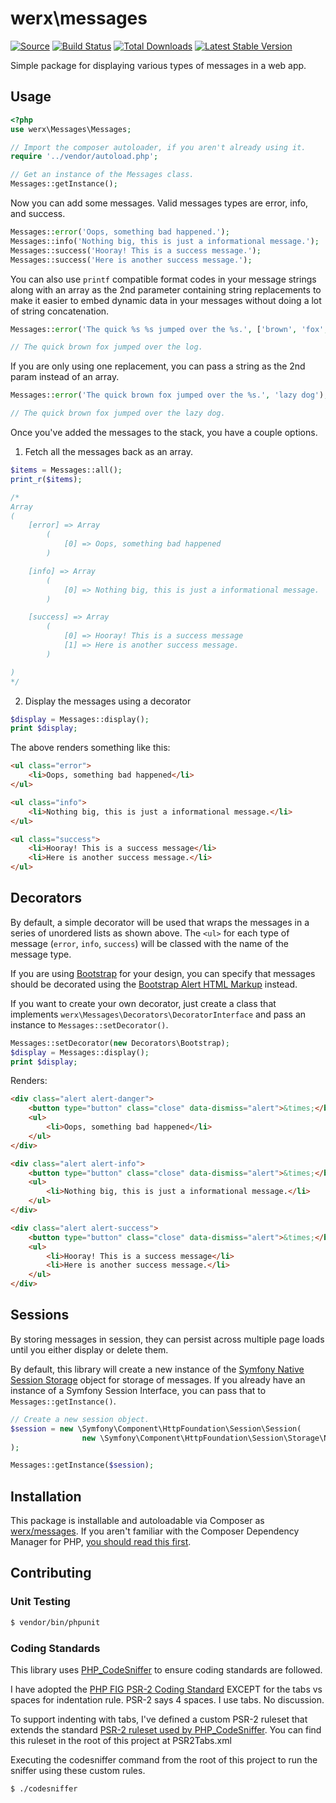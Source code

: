 # werx\messages

[![Source](https://img.shields.io/badge/source-werx/messages-blue.svg?style=flat-square)](https://github.com/werx/messages) [![Build Status](https://img.shields.io/travis/werx/messages.svg?style=flat-square)](https://travis-ci.org/werx/messages) [![Total Downloads](https://img.shields.io/packagist/dt/werx/messages.svg?style=flat-square)](https://packagist.org/packages/werx/messages) [![Latest Stable Version](https://img.shields.io/github/tag/werx/messages.svg?label=version&style=flat-square)](https://packagist.org/packages/werx/messages)

Simple package for displaying various types of messages in a web app.

## Usage

```php
<?php
use werx\Messages\Messages;

// Import the composer autoloader, if you aren't already using it.
require '../vendor/autoload.php';

// Get an instance of the Messages class.
Messages::getInstance();
```

Now you can add some messages. Valid messages types are error, info, and success.

```php
Messages::error('Oops, something bad happened.');
Messages::info('Nothing big, this is just a informational message.');
Messages::success('Hooray! This is a success message.');
Messages::success('Here is another success message.');
```

You can also use `printf` compatible format codes in your message strings along with an array as the 2nd parameter containing string replacements to make it easier to embed dynamic data in your messages without doing a lot of string concatenation.

```php
Messages::error('The quick %s %s jumped over the %s.', ['brown', 'fox', 'log']);

// The quick brown fox jumped over the log.
```

If you are only using one replacement, you can pass a string as the 2nd param instead of an array.


```php
Messages::error('The quick brown fox jumped over the %s.', 'lazy dog');

// The quick brown fox jumped over the lazy dog.
```

Once you've added the messages to the stack, you have a couple options.

1) Fetch all the messages back as an array.

```php
$items = Messages::all();
print_r($items);

/*
Array
(
    [error] => Array
        (
            [0] => Oops, something bad happened
        )

    [info] => Array
        (
            [0] => Nothing big, this is just a informational message.
        )

    [success] => Array
        (
            [0] => Hooray! This is a success message
            [1] => Here is another success message.
        )

)
*/
```

2) Display the messages using a decorator

```php
$display = Messages::display();
print $display;
```

The above renders something like this:

```html
<ul class="error">
    <li>Oops, something bad happened</li>
</ul>

<ul class="info">
    <li>Nothing big, this is just a informational message.</li>
</ul>

<ul class="success">
    <li>Hooray! This is a success message</li>
    <li>Here is another success message.</li>
</ul>
```

## Decorators
By default, a simple decorator will be used that wraps the messages in a series of unordered lists as shown above. The `<ul>` for each type of message (`error`, `info`, `success`) will be classed with the name of the message type.

If you are using [Bootstrap](http://getbootstrap.com/) for your design, you can specify that messages should be decorated using the [Bootstrap Alert HTML Markup](http://getbootstrap.com/components/#alerts) instead.

If you want to create your own decorator, just create a class that implements `werx\Messages\Decorators\DecoratorInterface` and pass an instance to `Messages::setDecorator()`.

```php
Messages::setDecorator(new Decorators\Bootstrap);
$display = Messages::display();
print $display;
```

Renders:

```html
<div class="alert alert-danger">
    <button type="button" class="close" data-dismiss="alert">&times;</button>
    <ul>
        <li>Oops, something bad happened</li>
    </ul>
</div>

<div class="alert alert-info">
    <button type="button" class="close" data-dismiss="alert">&times;</button>
    <ul>
        <li>Nothing big, this is just a informational message.</li>
    </ul>
</div>

<div class="alert alert-success">
    <button type="button" class="close" data-dismiss="alert">&times;</button>
    <ul>
        <li>Hooray! This is a success message</li>
        <li>Here is another success message.</li>
    </ul>
</div>
```
## Sessions

By storing messages in session, they can persist across multiple page loads until you either display or delete them.

By default, this library will create a new instance of the [Symfony Native Session Storage](http://api.symfony.com/2.6/Symfony/Component/HttpFoundation/Session/Storage/NativeSessionStorage.html) object for storage of messages. If you already have an instance of a Symfony Session Interface, you can pass that to `Messages::getInstance()`.

```php
// Create a new session object.
$session = new \Symfony\Component\HttpFoundation\Session\Session(
				new \Symfony\Component\HttpFoundation\Session\Storage\NativeSessionStorage(['cookie_lifetime' => 604800])
);

Messages::getInstance($session);
```

## Installation
This package is installable and autoloadable via Composer as [werx/messages](https://packagist.org/packages/werx/messages). If you aren't familiar with the Composer Dependency Manager for PHP, [you should read this first](https://getcomposer.org/doc/00-intro.md).

## Contributing

### Unit Testing

``` bash
$ vendor/bin/phpunit
```

### Coding Standards
This library uses [PHP_CodeSniffer](http://www.squizlabs.com/php-codesniffer) to ensure coding standards are followed.

I have adopted the [PHP FIG PSR-2 Coding Standard](http://www.php-fig.org/psr/psr-2/) EXCEPT for the tabs vs spaces for indentation rule. PSR-2 says 4 spaces. I use tabs. No discussion.

To support indenting with tabs, I've defined a custom PSR-2 ruleset that extends the standard [PSR-2 ruleset used by PHP_CodeSniffer](https://github.com/squizlabs/PHP_CodeSniffer/blob/master/CodeSniffer/Standards/PSR2/ruleset.xml). You can find this ruleset in the root of this project at PSR2Tabs.xml

Executing the codesniffer command from the root of this project to run the sniffer using these custom rules.


	$ ./codesniffer
